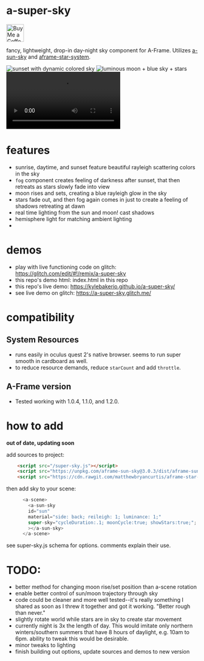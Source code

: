 # a-super-sky
<a href='https://ko-fi.com/kylev' target='_blank'><img height='35' style='border:0px;height:46px;' src='https://az743702.vo.msecnd.net/cdn/kofi3.png?v=0' border='0' alt='Buy Me a Coffee at ko-fi.com' /><a/>

fancy, lightweight, drop-in day-night sky component for A-Frame.
Utilizes [a-sun-sky](https://supermedium.com/superframe/components/sun-sky/) and [aframe-star-system](https://github.com/handeyeco/aframe-star-system-component).

![sunset with dynamic colored sky](https://i.imgur.com/tzEqI6B.png)
![luminous moon + blue sky + stars](https://i.imgur.com/w6847An.png)
![day - moon cycle](https://user-images.githubusercontent.com/6391152/127586529-8ef34e7f-1884-404f-9838-39e6958eade5.mp4)

# features
- sunrise, daytime, and sunset feature beautiful rayleigh scattering colors in the sky
- `fog` component creates feeling of darkness after sunset, that then retreats as stars slowly fade into view
- moon rises and sets, creating a blue rayleigh glow in the sky
- stars fade out, and then fog again comes in just to create a feeling of shadows retreating at dawn
- real time lighting from the sun and moon! cast shadows
- hemisphere light for matching ambient lighting
- 

# demos
- play with live functioning code on glitch: https://glitch.com/edit/#!/remix/a-super-sky
- this repo's demo html: index.html in this repo
- this repo's live demo: https://kylebakerio.github.io/a-super-sky/
- see live demo on glitch: https://a-super-sky.glitch.me/

# compatibility

## System Resources
- runs easily in oculus quest 2's native browser. seems to run super smooth in cardboard as well.
- to reduce resource demands, reduce `starCount` and add `throttle`.

## A-Frame version
- Tested working with 1.0.4, 1.1.0, and 1.2.0.

# how to add
**out of date, updating soon**

add sources to project:
```html
    <script src="/super-sky.js"></script> 
    <script src="https://unpkg.com/aframe-sun-sky@3.0.3/dist/aframe-sun-sky.js"></script>
    <script src="https://cdn.rawgit.com/matthewbryancurtis/aframe-star-system-component/db4f1030/index.js"></script>
```

then add sky to your scene:
```js
      <a-scene>
        <a-sun-sky 
        id="sun"
        material="side: back; reileigh: 1; luminance: 1;"
        super-sky="cycleDuration:.1; moonCycle:true; showStars:true;";
        ></a-sun-sky>
      </a-scene>
```

see super-sky.js schema for options. comments explain their use.


# TODO:
- better method for changing moon rise/set position than a-scene rotation
- enable better control of sun/moon trajectory through sky
- code could be cleaner and more well tested--it's really something I shared as soon as I threw it together and got it working. "Better rough than never."
- slightly rotate world while stars are in sky to create star movement
- currently night is 3x the length of day. This would imitate only northern winters/southern summers that have 8 hours of daylight, e.g. 10am to 6pm. ability to tweak this would be desirable.
- minor tweaks to lighting 
- finish building out options, update sources and demos to new version
